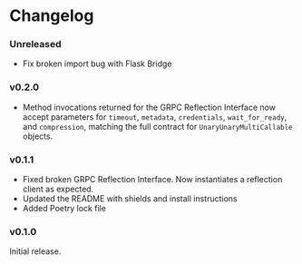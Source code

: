 Changelog
=========

### Unreleased

* Fix broken import bug with Flask Bridge

### v0.2.0

* Method invocations returned for the GRPC Reflection Interface now accept parameters for `timeout`, `metadata`, `credentials`, `wait_for_ready`, and `compression`, matching the full contract for `UnaryUnaryMultiCallable` objects.

### v0.1.1

* Fixed broken GRPC Reflection Interface. Now instantiates a reflection client as expected.
* Updated the README with shields and install instructions
* Added Poetry lock file

### v0.1.0

Initial release.
